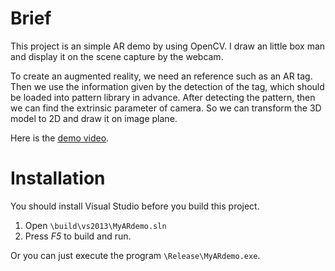 # Brief
This project is an simple AR demo by using OpenCV. I draw an little box man and display it
on the scene capture by the webcam.

To create an augmented reality, we need an reference such as an AR tag. Then we use the 
information given by the detection of the tag, which should be loaded into pattern library in 
advance. After detecting the pattern, then we can find the extrinsic parameter of camera. 
So we can transform the 3D model to 2D and draw it on image plane. 

Here is the [demo video](https://www.youtube.com/watch?v=kr7XexDnWBU).

# Installation
You should install Visual Studio before you build this project.

 1. Open `\build\vs2013\MyARdemo.sln`
 2. Press *F5* to build and run.

Or you can just execute the program `\Release\MyARdemo.exe`.
